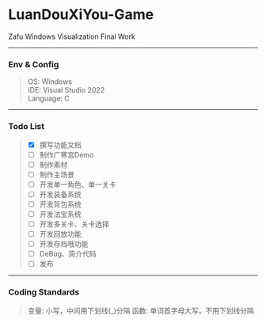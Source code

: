 # LuanDouXiYou-Game
Zafu Windows Visualization Final Work

---

### Env & Config
> OS: Windows \
> IDE: Visual Studio 2022 \
> Language: C

---

### Todo List
> - [x] 撰写功能文档
> - [ ] 制作广寒宫Demo
> - [ ] 制作素材
> - [ ] 制作主场景
> - [ ] 开发单一角色、单一关卡
> - [ ] 开发装备系统
> - [ ] 开发背包系统
> - [ ] 开发法宝系统
> - [ ] 开发多关卡、关卡选择
> - [ ] 开发回放功能
> - [ ] 开发存档哦功能
> - [ ] DeBug、简介代码
> - [ ] 发布

---

### Coding Standards
> 变量: 小写，中间用下划线(_)分隔
> 函数: 单词首字母大写，不用下划线分隔
